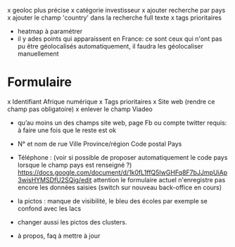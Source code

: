 
x geoloc plus précise
x catégorie investisseur
x ajouter recherche par pays
x ajouter le champ 'country' dans la recherche full texte
x tags prioritaires
- heatmap à paramétrer
- il y ades points qui apparaissent en France: ce sont ceux qui n'ont pas pu être géolocalisés automatiquement, il faudra les géolocaliser manuellement

# Formulaire
  x Identifiant Afrique numérique
  x Tags prioritaires
  x Site web (rendre ce champ pas obligatoire)
  x enlever le champ Viadeo
  - qu’au moins un des champs site web, page Fb ou compte twitter requis: à faire une fois que le reste est ok
  - N° et nom de rue	Ville	Province/région	Code postal	Pays
  - Téléphone : (voir si possible de proposer automatiquement le code pays lorsque le champ pays est renseigné ?)
  https://docs.google.com/document/d/1k0fL1ffQ5IwGHFq8F7bJJmpUiAp3wisHYMSDfU2SQjg/edit
attention le formulaire actuel n'enregistre pas encore les données saisies (switch sur nouveau back-office en cours)

- la pictos : manque de visibilité, le bleu des écoles par exemple se confond avec les lacs
- changer aussi les pictos des clusters.
- à propos, faq à mettre à jour
